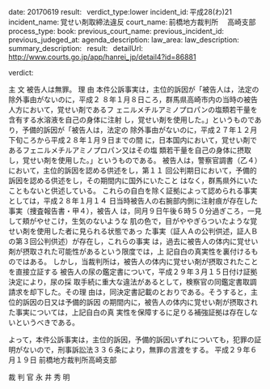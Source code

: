 
date: 20170619
result:  
verdict_type:lower
incident_id: 平成28(わ)21
incident_name: 覚せい剤取締法違反
court_name: 前橋地方裁判所 　高崎支部
process_type:
book: 
previous_court_name:
previous_incident_id:
previous_judeged_at:
agenda_description: 
law_area: 
law_description: 
summary_description:  
result:  
detailUrl: http://www.courts.go.jp/app/hanrei_jp/detail4?id=86881

verdict:

 
主      文 
 被告人は無罪。 
理      由 
 本件公訴事実は，主位的訴因が「被告人は，法定の除外事由がないのに，平成２
８年１月８日ころ，群馬県高崎市内の当時の被告人方において，覚せい剤であるフ
ェニルメチルアミノプロパンの塩類若干量を含有する水溶液を自己の身体に注射
し，覚せい剤を使用した。」というものであり，予備的訴因が「被告人は，法定の
除外事由がないのに，平成２７年１２月下旬ころから平成２８年１月９日までの間
に，日本国内において，覚せい剤であるフェニルメチルアミノプロパン又はその塩
類若干量を自己の身体に摂取し，覚せい剤を使用した。」というものである。 
 被告人は，警察官調書（乙４）において，主位的訴因を認める供述をし，第１１
回公判期日において，予備的訴因を認める供述をし，その期間内に国外にいたこと
はなく，群馬県外にいたこともないと供述している。 
 これらの自白を除く証拠によって認められる事実としては，平成２８年１月１４
日当時被告人の右腕部内側に注射痕が存在した事実（捜査報告書・甲４），被告人
は，同月９日午後６時５０分過ぎころ，一見して頬がやせこけ，生気のないような
肌の色で，目がややぎらついたような覚せい剤を使用した者に見られる状態であっ
た事実（証人Ａの公判供述，証人Ｂの第３回公判供述）が存在し，これらの事実
は，過去に被告人の体内に覚せい剤が摂取された可能性があるという限度では，上
記自白の真実性を裏付けるものではある。 
 しかし，当裁判所は，被告人の体内に覚せい剤が摂取されたことを直接立証する
被告人の尿の鑑定書について，平成２９年３月１５日付け証拠決定により，尿の採
取手続に重大な違法があるとして，検察官の同鑑定書取調請求を却下した。その理
由は，同決定書記載のとおりである。そうすると，主位的訴因の日又は予備的訴因
の期間内に，被告人の体内に覚せい剤が摂取された事実については，上記自白の真
実性を保障するに足りる補強証拠は存在しないというべきである。 
 
 よって，本件公訴事実は，主位的訴因，予備的訴因いずれについても，犯罪の証
明がないので，刑事訴訟法３３６条により，無罪の言渡をする。 
平成２９年６月１９日 
前橋地方裁判所高崎支部 
 
裁 判 官   永   井   秀   明 

                    
